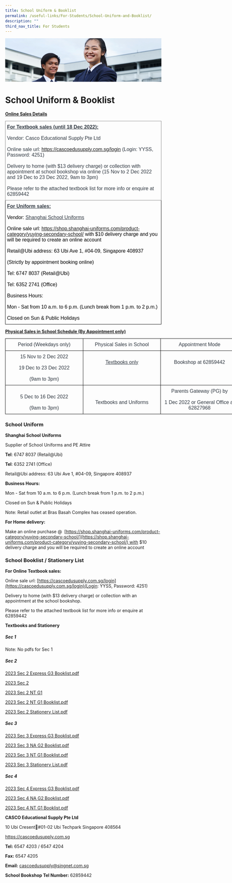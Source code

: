 ```yaml
---
title: School Uniform & Booklist
permalink: /useful-links/For-Students/School-Uniform-and-Booklist/
description: ""
third_nav_title: For Students
---
```

![](/images/Useful%20Links.jpg)

School Uniform & Booklist
=========================
<u><b>Online Sales Details</u></b>

<style type="text/css">
.tg  {border-collapse:collapse;border-spacing:0;}
.tg td{border-color:black;border-style:solid;border-width:1px;font-family:Arial, sans-serif;font-size:14px;
  overflow:hidden;padding:10px 5px;word-break:normal;}
.tg th{border-color:black;border-style:solid;border-width:1px;font-family:Arial, sans-serif;font-size:14px;
  font-weight:normal;overflow:hidden;padding:10px 5px;word-break:normal;}
.tg .tg-lndf{color:#313942;font-size:16px;text-align:left;vertical-align:top}
.tg .tg-7pn6{border-color:inherit;color:#313942;font-size:16px;text-align:left;vertical-align:top}
</style>
<table class="tg">
<thead>
  <tr>
    <th class="tg-7pn6"><span style="font-weight:bold;text-decoration:underline">For Textbook sales (until 18 Dec 2022):</span><br><br>Vendor: Casco Educational Supply Pte Ltd<br><br>Online sale url: <a href="https://cascoedusupply.com.sg/login" target="_blank" rel="noopener noreferrer">https://cascoedusupply.com.sg/login</a> (Login: YYSS, Password: 4251)<br><br>Delivery to home (with $13 delivery charge) or collection with appointment at school bookshop via online (15 Nov to 2 Dec 2022 and 19 Dec to 23 Dec 2022, 9am to 3pm)<br><br>Please refer to the attached textbook list for more info or enquire at 62859442<br></th>
  </tr>
</thead>
<tbody>
  <tr>
    <td class="tg-lndf"><span style="font-weight:bold;text-decoration:underline">For Uniform sales:</span><br><br><span style="color:black">Vendor:</span> <span style="text-decoration:underline">Shanghai School Uniforms</span><br><br><span style="color:black">Online sale url:</span> <a href="https://shop.shanghai-uniforms.com/product-category/yuying-secondary-school/" target="_blank" rel="noopener noreferrer">https://shop.shanghai-uniforms.com/product-category/yuying-secondary-school/</a><span style="color:black"> with $10 delivery charge and you will be required to create an online account</span><br><br><span style="color:black">Retail@Ubi address: 63 Ubi Ave 1, #04-09, Singapore 408937</span><br><br><span style="color:black">(Strictly by appointment booking online)</span><br><br><span style="color:black">Tel: 6747 8037 (Retail@Ubi)</span><br><br><span style="color:black">Tel: 6352 2741 (Office)</span><br><br><span style="color:black">Business Hours:</span><br><br><span style="color:black">Mon - Sat from 10 a.m. to 6 p.m. (Lunch break from 1 p.m. to 2 p.m.)</span><br><br><span style="color:black">Closed on Sun &amp; Public Holidays</span><br></td>
  </tr>
</tbody>
</table>

<u><b>Physical Sales in School Schedule (By Appointment only)</u></b>

<style type="text/css">
.tg  {border-collapse:collapse;border-spacing:0;}
.tg td{border-color:black;border-style:solid;border-width:1px;font-family:Arial, sans-serif;font-size:14px;
  overflow:hidden;padding:10px 5px;word-break:normal;}
.tg th{border-color:black;border-style:solid;border-width:1px;font-family:Arial, sans-serif;font-size:14px;
  font-weight:normal;overflow:hidden;padding:10px 5px;word-break:normal;}
.tg .tg-6vy7{color:#313942;font-size:16px;text-align:center;text-decoration:underline;vertical-align:top}
.tg .tg-9h17{color:#313942;font-size:16px;text-align:center;vertical-align:top}
</style>
<table class="tg" style="undefined;table-layout: fixed; width: 753px">
<colgroup>
<col style="width: 251px">
<col style="width: 251px">
<col style="width: 251px">
</colgroup>
<thead>
  <tr>
    <th class="tg-9h17">Period (Weekdays only)</th>
    <th class="tg-9h17">Physical Sales in School</th>
    <th class="tg-9h17">Appointment Mode</th>
  </tr>
</thead>
<tbody>
  <tr>
    <td class="tg-9h17">15 Nov to 2 Dec 2022<br><br>19 Dec to 23 Dec 2022<br><br>(9am to 3pm)</td>
    <td class="tg-6vy7"><br>Textbooks only</td>
    <td class="tg-9h17"><br>Bookshop at 62859442</td>
  </tr>
  <tr>
    <td class="tg-9h17"><br>5 Dec to 16 Dec 2022<br><br>(9am to 3pm)</td>
    <td class="tg-9h17"><br><br>Textbooks and Uniforms</td>
    <td class="tg-9h17">Parents Gateway (PG) by <br><br>1 Dec 2022 or General Office at 62827968<br></td>
  </tr>
</tbody>
</table>

### School Uniform

<b>Shanghai School Uniforms</b>

Supplier of School Uniforms and PE Attire

<b>Tel</b>: 6747 8037 (Retail@Ubi)

<b>Tel</b>: 6352 2741 (Office)  
  

Retail@Ubi address: 63 Ubi Ave 1, #04-09, Singapore 408937

  

<b>Business Hours:</b>

Mon - Sat from 10 a.m. to 6 p.m. (Lunch break from 1 p.m. to 2 p.m.)

Closed on Sun & Public Holidays

Note: Retail outlet at Bras Basah Complex has ceased operation.

  

<b>For Home delivery:</b>

Make an online purchase @  [https://shop.shanghai-uniforms.com/product-category/yuying-secondary-school/](https://shop.shanghai-uniforms.com/product-category/yuying-secondary-school/) with $10 delivery charge and you will be required to create an online account


### School Booklist / Stationery List


<b>For Online Textbook sales:</b> 

Online sale url: [https://cascoedusupply.com.sg/login](https://cascoedusupply.com.sg/login)(Login: YYSS, Password: 4251)  

  

Delivery to home (with $13 delivery charge) or collection with an appointment at the school bookshop.

  

Please refer to the attached textbook list for more info or enquire at 62859442

<b>Textbooks and Stationery</b>



##### **Sec 1**

Note: No pdfs for Sec 1

##### **Sec 2**

[2023 Sec 2 Express G3 Booklist.pdf](/files/2023%20Sec%202%20Express%20G3%20Booklist.pdf)

[2023 Sec 2](/files/2023%20Sec%202%20NA%20G2%20Booklist.pdf)

[2023 Sec 2 NT G1](/files/2023%20Sec%202%20NT%20G1%20Booklist.pdf)

[2023 Sec 2 NT G1 Booklist.pdf](/files/2023%20Sec%202%20NT%20G1%20Booklist%20copy.pdf)

[2023 Sec 2 Stationery List.pdf](/files/2023%20Sec%202%20Stationery%20List.pdf)

##### **Sec 3**

[2023 Sec 3 Express G3 Booklist.pdf](/files/2023%20Sec%203%20Express%20G3%20Booklist.pdf)

[2023 Sec 3 NA G2 Booklist.pdf](/files/2023%20Sec%203%20NA%20G2%20Booklist.pdf)

[2023 Sec 3 NT G1 Booklist.pdf](/files/2023%20Sec%203%20NT%20G1%20Booklist.pdf)

[2023 Sec 3 Stationery List.pdf  ](/files/2023%20Sec%203%20Stationery%20List.pdf)


##### **Sec 4**

[2023 Sec 4 Express G3 Booklist.pdf](/files/2023%20Sec%204%20Express%20G3%20Booklist.pdf)

[2023 Sec 4 NA G2 Booklist.pdf](/files/2023%20Sec%204%20NA%20G2%20Booklist.pdf)

[2023 Sec 4 NT G1 Booklist.pdf](/files/2023%20Sec%204%20NT%20G1%20Booklist.pdf)



<b>CASCO Educational Supply Pte Ltd</b>

10 Ubi Cresent#01-02 Ubi Techpark Singapore 408564

https://cascoedusupply.com.sg

  

<b>Tel:</b> 6547 4203 / 6547 4204  

<b>Fax:</b> 6547 4205

<b>Email:</b> cascoedusupply@singnet.com.sg

<b>School Bookshop Tel Number:</b> 62859442